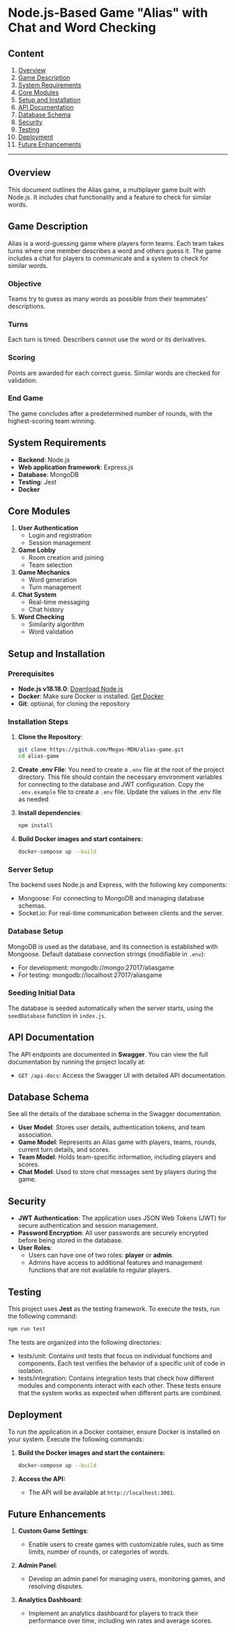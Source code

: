 # Node.js-Based Game "Alias" with Chat and Word Checking

## Content

1. [Overview](#description)
2. [Game Description](#game-description)
3. [System Requirements](#System-Requirements)
4. [Core Modules](#Core-Modules)
5. [Setup and Installation](#Setup-and-Installation)
6. [API Documentation](#API-Documentation)
7. [Database Schema](#Database-Schema)
8. [Security](#Security)
9. [Testing](#Testing)
10. [Deployment](#Deployment)
11. [Future Enhancements](#Future-Enhancements)

---

## Overview

This document outlines the Alias game, a multiplayer game built with Node.js. It includes chat functionality and a feature to check for similar words.

## Game Description

Alias is a word-guessing game where players form teams. Each team takes turns where one member describes a word and others guess it. The game includes a chat for players to communicate and a system to check for similar words.

### Objective

Teams try to guess as many words as possible from their teammates' descriptions.

### Turns

Each turn is timed. Describers cannot use the word or its derivatives.

### Scoring

Points are awarded for each correct guess. Similar words are checked for validation.

### End Game

The game concludes after a predetermined number of rounds, with the highest-scoring team winning.

## System Requirements

- **Backend**: Node.js
- **Web application framework**: Express.js
- **Database**: MongoDB
- **Testing**: Jest
- **Docker**

## Core Modules

1. **User Authentication**
   - Login and registration
   - Session management
2. **Game Lobby**
   - Room creation and joining
   - Team selection
3. **Game Mechanics**
   - Word generation
   - Turn management
4. **Chat System**
   - Real-time messaging
   - Chat history
5. **Word Checking**
   - Similarity algorithm
   - Word validation

## Setup and Installation

   ### Prerequisites
   - **Node.js v18.18.0**: [Download Node.js](https://nodejs.org/en/download/)
   - **Docker**: Make sure Docker is installed. [Get Docker](https://docs.docker.com/get-docker/)
   - **Git**: optional, for cloning the repository

   ### Installation Steps

   1. **Clone the Repository**:
      ```bash
      git clone https://github.com/Megas-MDN/alias-game.git
      cd alias-game
      ```

   2. **Create .env File**:
      You need to create a  `.env` file at the root of the project directory. This file should contain the necessary environment variables for connecting to the database and JWT configuration.
      Copy the `.env.example` file to create a `.env` file. Update the values in the .env file as needed

   3. **Install dependencies**:
      ```sh
      npm install
      ```

   4. **Build Docker images and start containers:**
      ```sh
      docker-compose up --build
      ```

   ### Server Setup
   The backend uses Node.js and Express, with the following key components:

   - Mongoose: For connecting to MongoDB and managing database schemas.
   - Socket.io: For real-time communication between clients and the server.

   ### Database Setup
   MongoDB is used as the database, and its connection is established with Mongoose.
   Default database connection strings (modifiable in `.env`):
   - For development: mongodb://mongo:27017/aliasgame
   - For testing: mongodb://localhost:27017/aliasgame

   ### Seeding Initial Data
The database is seeded automatically when the server starts, using the `seedDatabase` function in `index.js`.



## API Documentation

The API endpoints are documented in **Swagger**. 
You can view the full documentation by running the project locally at: 
- `GET /api-docs`: Access the Swagger UI with detailed API documentation.

## Database Schema
See all the details of the database schema in the Swagger documentation.

- **User Model**: Stores user details, authentication tokens, and team association.
- **Game Model**: Represents an Alias game with players, teams, rounds, current turn details, and scores.
- **Team Model**: Holds team-specific information, including players and scores.
- **Chat Model**: Used to store chat messages sent by players during the game.

## Security

- **JWT Authentication**: The application uses JSON Web Tokens (JWT) for secure authentication and session management.
- **Password Encryption**: All user passwords are securely encrypted before being stored in the database.
- **User Roles**: 
  - Users can have one of two roles: **player** or **admin**.
  - Admins have access to additional features and management functions that are not available to regular players.


## Testing

This project uses **Jest** as the testing framework.
To execute the tests, run the following command:
   ```sh
   npm run test
   ```

The tests are organized into the following directories:

- tests/unit: Contains unit tests that focus on individual functions and components. Each test verifies the behavior of a specific unit of code in isolation.
- tests/integration: Contains integration tests that check how different modules and components interact with each other. These tests ensure that the system works as expected when different parts are combined.


## Deployment

To run the application in a Docker container, ensure Docker is installed on your system. Execute the following commands:

1. **Build the Docker images and start the containers:**
    ```sh
    docker-compose up --build
    ```

2. **Access the API:**
    - The API will be available at `http://localhost:3001`.

## Future Enhancements

1. **Custom Game Settings**:
   - Enable users to create games with customizable rules, such as time limits, number of rounds, or categories of words.

2. **Admin Panel**:
   - Develop an admin panel for managing users, monitoring games, and resolving disputes.

3. **Analytics Dashboard**:
   - Implement an analytics dashboard for players to track their performance over time, including win rates and average scores.
